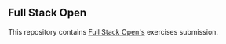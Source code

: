 ## Full Stack Open

This repository contains [Full Stack Open's](https://fullstackopen.com) exercises submission.
